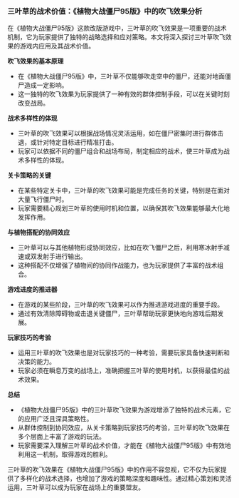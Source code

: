 ### 三叶草的战术价值：《植物大战僵尸95版》中的吹飞效果分析

在《植物大战僵尸95版》这款改版游戏中，三叶草的吹飞效果是一项重要的战术机制，它为玩家提供了独特的战略选择和应对策略。本文将深入探讨三叶草吹飞效果的游戏内应用及其战术价值。

**吹飞效果的基本原理**
- 在《植物大战僵尸95版》中，三叶草不仅能够吹走空中的僵尸，还能对地面僵尸造成一定影响。
- 这一独特的吹飞效果为玩家提供了一种有效的群体控制手段，可以在关键时刻改变战局。

**战术多样性的体现**
- 三叶草的吹飞效果可以根据战场情况灵活运用，如在僵尸密集时进行群体击退，或针对特定目标进行精准打击。
- 玩家可以依据不同的僵尸组合和战场布局，制定相应的战术，使三叶草成为战术多样性的体现。

**关卡策略的关键**
- 在某些特定关卡中，三叶草的吹飞效果可能是完成任务的关键，特别是在面对大量飞行僵尸时。
- 玩家需要精心规划三叶草的使用时机和位置，以确保其吹飞效果能够最大化地发挥作用。

**与植物搭配的协同效应**
- 三叶草可以与其他植物形成协同效应，比如在吹飞僵尸之后，利用寒冰射手减速或双发射手进行输出。
- 这种搭配不仅增强了植物间的协同作战能力，也为玩家提供了丰富的战术组合。

**游戏进度的推进器**
- 在游戏的某些阶段，三叶草的吹飞效果可以作为推进游戏进度的重要手段。
- 通过有效清除障碍物或击退关键僵尸，三叶草帮助玩家更快地向游戏后期发展。

**玩家技巧的考验**
- 运用三叶草的吹飞效果也是对玩家技巧的一种考验，需要玩家具备快速判断和决策的能力。
- 玩家必须在瞬息万变的战场上，准确把握三叶草的使用时机，以获得最佳的战术效果。

**总结**
- 《植物大战僵尸95版》中的三叶草吹飞效果为游戏增添了独特的战术元素，它的应用广泛且深具策略性。
- 从群体控制到协同效应，从关卡策略到玩家技巧的考验，三叶草的吹飞效果在多个层面上丰富了游戏的玩法。
- 玩家需要深入理解三叶草的战术价值，才能在《植物大战僵尸95版》中有效地利用这一机制，取得游戏的胜利。

三叶草的吹飞效果在《植物大战僵尸95版》中的作用不容忽视，它不仅为玩家提供了多样化的战术选择，也增加了游戏的策略深度和趣味性。通过精心策划和灵活运用，三叶草可以成为玩家在战场上的重要盟友。